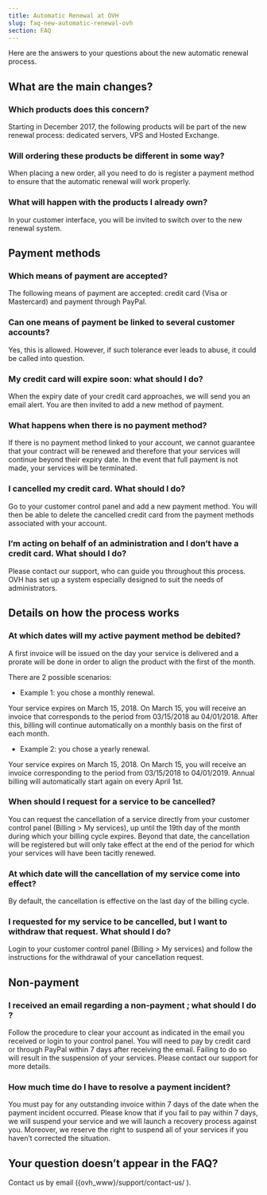 ```yaml
---
title: Automatic Renewal at OVH
slug: faq-new-automatic-renewal-ovh
section: FAQ
---
```


Here are the answers to your questions about the new automatic renewal process.

## What are the main changes?

### Which products does this concern?
Starting in December 2017, the following products will be part of the new renewal process: dedicated servers, VPS and Hosted Exchange. 

### Will ordering these products be different in some way?
When placing a new order, all you need to do is register a payment method to ensure that the automatic renewal will work properly.

### What will happen with the products I already own?
In your customer interface, you will be invited to switch over to the new renewal system. 

## Payment methods

### Which means of payment are accepted?
The following means of payment are accepted: credit card (Visa or Mastercard) and payment through PayPal.

### Can one means of payment be linked to several customer accounts?
Yes, this is allowed. However, if such tolerance ever leads to abuse, it could be called into question.

### My credit card will expire soon: what should I do?
When the expiry date of your credit card approaches, we will send you an email alert. You are then invited to add a new method of payment. 

### What happens when there is no payment method?
If there is no payment method linked to your account, we cannot guarantee that your contract will be renewed and therefore that your services will continue beyond their expiry date. In the event that full payment is not made, your services will be terminated. 

### I cancelled my credit card. What should I do?
Go to your customer control panel and add a new payment method. You will then be able to delete the cancelled credit card from the payment methods associated with your account.

### I’m acting on behalf of an administration and I don’t have a credit card. What should I do?
Please contact our support, who can guide you throughout this process. OVH has set up a system especially designed to suit the needs of administrators.

## Details on how the process works

### At which dates will my active payment method be debited?
A first invoice will be issued on the day your service is delivered and a prorate will be done in order to align the product with the first of the month.

There are 2 possible scenarios:

- Example 1: you chose a monthly renewal.

Your service expires on March 15, 2018.
On March 15, you will receive an invoice that corresponds to the period from  03/15/2018 au 04/01/2018. After this, billing will continue automatically on a monthly basis on the first of each month.

- Example 2: you chose a yearly renewal.

Your service expires on March 15, 2018.
On March 15, you will receive an invoice corresponding to the period from 03/15/2018 to 04/01/2019. Annual billing will automatically start again on every April 1st.

### When should I request for a service to be cancelled?
You can request the cancellation of a service directly from your customer control panel (Billing > My services), up until the 19th day of the month during which your billing cycle expires. Beyond that date, the cancellation will be registered but will only take effect at the end of the period for which your services will have been tacitly renewed. 

### At which date will the cancellation of my service come into effect?
By default, the cancellation is effective on the last day of the billing cycle. 

### I requested for my service to be cancelled, but I want to withdraw that request. What should I do?
Login to your customer control panel (Billing > My services) and follow the instructions for the withdrawal of your cancellation request.

## Non-payment

### I received an email regarding a non-payment ; what should I do ?
Follow the procedure to clear your account as indicated in the email you received or login to your control panel. You will need to pay by credit card or through PayPal within 7 days after receiving the email. Failing to do so will result in the suspension of your services.  Please contact our support for more details. 

### How much time do I have to resolve a payment incident?
You must pay for any outstanding invoice within 7 days of the date when the payment incident occurred. Please know that if you fail to pay within 7 days, we will suspend your service and we will launch a recovery process against you. Moreover, we reserve the right to suspend all of your services if you haven’t corrected the situation.  

## Your question doesn’t appear in the FAQ?
Contact us by email ({ovh_www}/support/contact-us/ ).  

